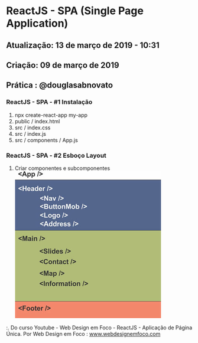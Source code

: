 # ReactJS - SPA (Single Page Application)

## Atualização: 13 de março de 2019 - 10:31
## Criação: 09 de março de 2019
## Prática : @douglasabnovato

### ReactJS - SPA - #1 Instalação
1. npx create-react-app my-app
2. public / index.html
3. src / index.css
4. src / index.js
5. src / components / App.js

### ReactJS - SPA - #2 Esboço Layout
1. Criar componentes e subcomponentes
![Layout App](/esboco-components.jpg)

:. Do curso Youtube - Web Design em Foco - ReactJS - Aplicação de Página Única.
Por Web Design em Foco : www.webdesignemfoco.com